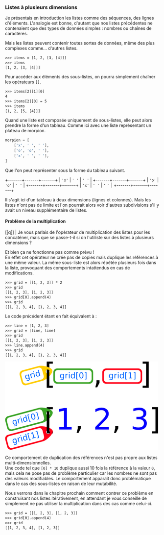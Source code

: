 ### Listes à plusieurs dimensions

Je présentais en introduction les listes comme des séquences, des lignes d'éléments.
L'analogie est bonne, d'autant que nos listes précédentes ne contenaient que des types de données simples : nombres ou chaînes de caractères.

Mais les listes peuvent contenir toutes sortes de données, même des plus complexes comme… d'autres listes.

```
>>> items = [1, 2, [3, [4]]]
>>> items
[1, 2, [3, [4]]]
```

Pour accéder aux éléments des sous-listes, on pourra simplement chaîner les opérateurs `[]`.

```pycon
>>> items[2][1][0]
4
>>> items[2][0] = 5
>>> items
[1, 2, [5, [4]]]
```

Quand une liste est composée uniquement de sous-listes, elle peut alors prendre la forme d'un tableau.
Comme ici avec une liste représentant un plateau de morpion.

```python
morpion = [
    ['x', ' ', ' '],
    ['o', 'o', ' '],
    ['x', ' ', ' '],
]
```

Que l'on peut représenter sous la forme du tableau suivant.

+-------+-------+-------+
| `'x'` | `' '` | `' '` |
+-------+-------+-------+
| `'o'` | `'o'` | `' '` |
+-------+-------+-------+
| `'x'` | `' '` | `' '` |
+-------+-------+-------+

Il s'agit ici d'un tableau à deux dimensions (lignes et colonnes).
Mais les listes n'ont pas de limite et l'on pourrait alors voir d'autres subdivisions s'il y avait un niveau supplémentaire de listes.

#### Problème de la multiplication

[[q]]
| Je vous parlais de l'opérateur de multiplication des listes pour les concaténer, mais que se passe-t-il si on l'utiliste sur des listes à plusieurs dimensions ?

Et bien ça ne fonctionne pas comme prévu !  
En effet cet opérateur ne crée pas de copies mais duplique les références à une même valeur.
La même sous-liste est alors répétée plusieurs fois dans la liste, provoquant des comportements intattendus en cas de modifications.

```pycon
>>> grid = [[1, 2, 3]] * 2
>>> grid
[[1, 2, 3], [1, 2, 3]]
>>> grid[0].append(4)
>>> grid
[[1, 2, 3, 4], [1, 2, 3, 4]]
```

Le code précédent étant en fait équivalent à :

```pycon
>>> line = [1, 2, 3]
>>> grid = [line, line]
>>> grid
[[1, 2, 3], [1, 2, 3]]
>>> line.append(4)
>>> grid
[[1, 2, 3, 4], [1, 2, 3, 4]]
```

![Étiquettes dupliquées entre les lignes.](img/list_multiple_dim_ref.png)

Ce comportement de duplication des références n'est pas propre aux listes multi-dimensionnelles.  
Une code tel que `[0] * 10` duplique aussi 10 fois la référence à la valeur `0`, mais cela ne pose pas de problème particulier car les nombres ne sont pas des valeurs modifiables.
Le comportement apparaît donc problématique dans le cas des sous-listes en raison de leur mutabilité.

Nous verrons dans le chapitre prochain comment contrer ce problème en construisant nos listes itérativement, en attendant je vous conseille de simplement ne pas utiliser la multiplication dans des cas comme celui-ci.

```pycon
>>> grid = [[1, 2, 3], [1, 2, 3]]
>>> grid[0].append(4)
>>> grid
[[1, 2, 3, 4], [1, 2, 3]]
```
